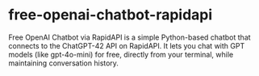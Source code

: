 # free-openai-chatbot-rapidapi
Free OpenAI Chatbot via RapidAPI is a simple Python-based chatbot that connects to the ChatGPT-42 API on RapidAPI. It lets you chat with GPT models (like gpt-4o-mini) for free, directly from your terminal, while maintaining conversation history.

